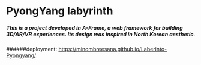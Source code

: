 # **PyongYang labyrinth**

##### This is a project developed in A-Frame, a web framework for building 3D/AR/VR experiences. Its design was inspired in North Korean aesthetic.

######deployment: https://minombreesana.github.io/Laberinto-Pyongyang/
